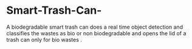 # Smart-Trash-Can-
A biodegradable smart trash can does a real time object detection and classifies the wastes as bio
or non biodegradable and opens the lid of a trash can only for bio wastes .
